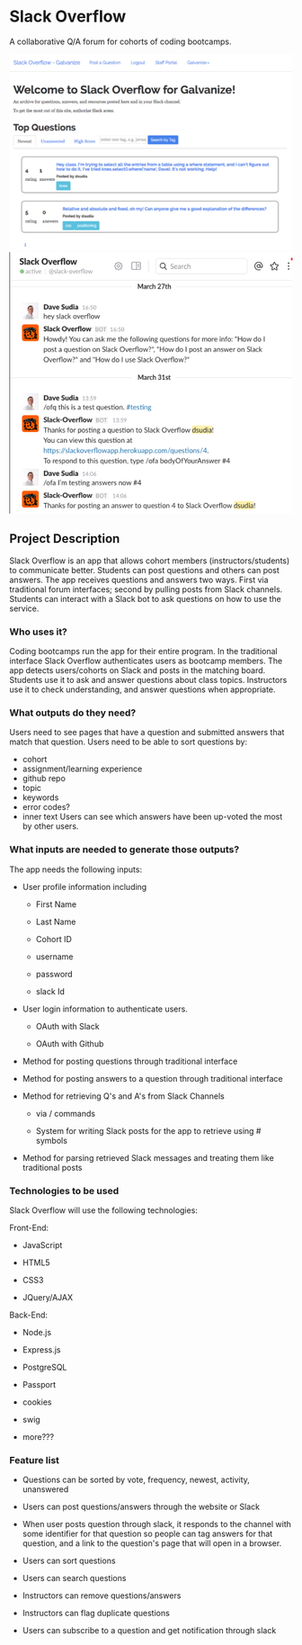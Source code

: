 # Slack Overflow
A collaborative Q/A forum for cohorts of coding bootcamps.

![Screenshot of Slack-Overflow site.](https://raw.githubusercontent.com/dsudia/slack-overflow/master/slack-overflow-forum-shot.png)
![Screenshot of Slack chat using bot and / commands.](https://raw.githubusercontent.com/dsudia/slack-overflow/master/slack-overflow-slack-shot.png)

## Project Description
Slack Overflow is an app that allows cohort members (instructors/students) to communicate better. Students can post questions and others can post answers. The app receives questions and answers two ways. First via traditional forum interfaces; second by pulling posts from Slack channels. Students can interact with a Slack bot to ask questions on how to use the service.


### Who uses it?
Coding bootcamps run the app for their entire program. In the traditional interface Slack Overflow authenticates users as bootcamp members. The app detects users/cohorts on Slack and posts in the matching board.  Students use it to ask and answer questions about class topics. Instructors use it to check understanding, and answer questions when appropriate.


### What outputs do they need?
Users need to see pages that have a question and submitted answers that match that question. Users need to be able to sort questions by:
* cohort
* assignment/learning experience
* github repo
* topic
* keywords
* error codes?
* inner text
Users can see which answers have been up-voted the most by other users.


### What inputs are needed to generate those outputs?
The app needs the following inputs:

* User profile information including

  * First Name

  * Last Name

  * Cohort ID

  * username

  * password

  * slack Id

* User login information to authenticate users.

  * OAuth with Slack

  * OAuth with Github

* Method for posting questions through traditional interface

* Method for posting answers to a question through traditional interface

* Method for retrieving Q's and A's from Slack Channels

  * via / commands

  * System for writing Slack posts for the app to retrieve using # symbols

* Method for parsing retrieved Slack messages and treating them like traditional posts

### Technologies to be used
Slack Overflow will use the following technologies:

Front-End:

* JavaScript

* HTML5

* CSS3

* JQuery/AJAX

Back-End:

* Node.js

* Express.js

* PostgreSQL

* Passport

* cookies

* swig

* more???

### Feature list

* Questions can be sorted by vote, frequency, newest, activity, unanswered

* Users can post questions/answers through the website or Slack

* When user posts question through slack, it responds to the channel with some identifier for that question so people can tag answers for that question, and a link to the question's page that will open in a browser.

* Users can sort questions

* Users can search questions

* Instructors can remove questions/answers

* Instructors can flag duplicate questions

* Users can subscribe to a question and get notification through slack
